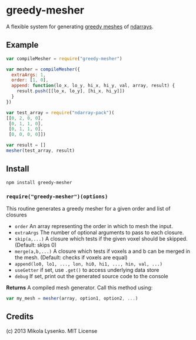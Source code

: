 greedy-mesher
=============
A flexible system for generating [greedy meshes](http://0fps.wordpress.com/2012/07/07/meshing-minecraft-part-2/) of [ndarrays](https://github.com/mikolalysenko/ndarray).

## Example

```javascript
var compileMesher = require("greedy-mesher")

var mesher = compileMesher({
  extraArgs: 1,
  order: [1, 0],
  append: function(lo_x, lo_y, hi_x, hi_y, val, array, result) {
    result.push([[lo_x, lo_y], [hi_x, hi_y]])
  }
})

var test_array = require("ndarray-pack")(
[[0, 2, 0, 0],
 [0, 1, 1, 0],
 [0, 1, 1, 0],
 [0, 0, 0, 0]])

var result = []
mesher(test_array, result)
```

## Install

    npm install greedy-mesher
    
### `require("greedy-mesher")(options)`
This routine generates a greedy mesher for a given order and list of closures

* `order` An array representing the order in which to mesh the input.
* `extraArgs` The number of optional arguments to pass to each closure.
* `skip(a,...)` A closure which tests if the given voxel should be skipped.  (Default: skips 0)
* `merge(a,b,...)` A closure which tests if voxels a and b can be merged in the mesh.  (Default: checks if voxels are equal)
* `append(lo0, lo1, ..., lon, hi0, hi1, ..., hin, val, ...)`
* `useGetter` if set, use `.get()` to access underlying data store
* `debug` If set, print out the generated source code to the console

**Returns** A compiled mesh generator.  Call this method using:

```javascript
var my_mesh = mesher(array, option1, option2, ...)
```

## Credits
(c) 2013 Mikola Lysenko. MIT License

